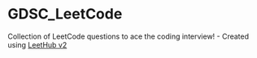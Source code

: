 # GDSC_LeetCode
Collection of LeetCode questions to ace the coding interview! - Created using [LeetHub v2](https://github.com/arunbhardwaj/LeetHub-2.0)
